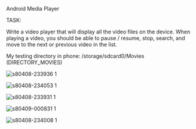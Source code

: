 Android Media Player

TASK:

Write a video player that will display all the video files on the device. When playing a video, you should be able to pause / resume, stop, search, and move to the next or previous video in the list.

My testing directory in phone: /storage/sdcard0/Movies (DIRECTORY_MOVIES)

![s80408-233936 1](https://user-images.githubusercontent.com/27350419/38472513-c7e4569e-3b89-11e8-907c-6336eb83e07b.jpg)

![s80408-234053 1](https://user-images.githubusercontent.com/27350419/38472519-d477ef1a-3b89-11e8-8961-b7ae2370e924.jpg)

![s80408-233931 1](https://user-images.githubusercontent.com/27350419/38472542-30e76168-3b8a-11e8-8d74-86ec56226997.jpg)

![s80409-000831 1](https://user-images.githubusercontent.com/27350419/38472543-3bb8ddc4-3b8a-11e8-84dd-500e93d5ef21.jpg)

![s80408-234008 1](https://user-images.githubusercontent.com/27350419/38472558-542fdc5e-3b8a-11e8-9f45-0a90f602aff0.jpg)
